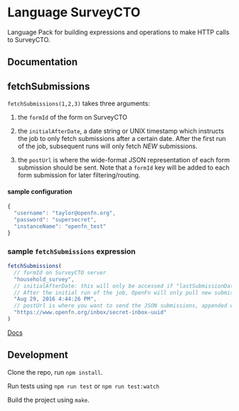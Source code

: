 Language SurveyCTO
==================

Language Pack for building expressions and operations to make HTTP calls to
SurveyCTO.

Documentation
-------------
## fetchSubmissions
`fetchSubmissions(1,2,3)` takes three arguments:

1. the `formId` of the form on SurveyCTO

2. the `initialAfterDate`, a date string or UNIX timestamp which instructs the job to only fetch submissions after a certain date. After the first run of the job, subsequent runs will only fetch *NEW* submissions.

3. the `postUrl` is where the wide-format JSON representation of each form submission should be sent. Note that a `formId` key will be added to each form submission for later filtering/routing.

#### sample configuration
```js
{
  "username": "taylor@openfn.org",
  "password": "supersecret",
  "instanceName": "openfn_test"
}
```

### sample `fetchSubmissions` expression

```js
fetchSubmissions(
  // formId on SurveyCTO server
  "household_survey",
  // initialAfterDate: this will only be accessed if "lastSubmissionDate" is empty in your job_state".
  // After the initial run of the job, OpenFn will only pull new submissions from SurveyCTO.
  "Aug 29, 2016 4:44:26 PM",
  // postUrl is where you want to send the JSON submissions, appended with a new "formId" key
  "https://www.openfn.org/inbox/secret-inbox-uuid"
)
```

[Docs](docs/index)


Development
-----------

Clone the repo, run `npm install`.

Run tests using `npm run test` or `npm run test:watch`

Build the project using `make`.
